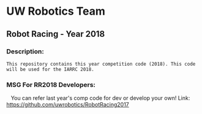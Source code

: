# UW Robotics Team
## Robot Racing - Year 2018
                                                            
### Description:

    This repository contains this year competition code (2018). This code will be used for the IARRC 2018. 
    
### MSG For RR2018 Developers: 
    
    You can refer last year's comp code for dev or develop your own! 
    Link: https://github.com/uwrobotics/RobotRacing2017
    
